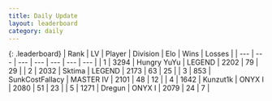 ```yaml
---
title: Daily Update
layout: leaderboard
category: daily
---
```


{: .leaderboard}
| Rank | LV | Player | Division | Elo | Wins | Losses |
| --- | --- | --- | --- | --- | --- | --- |
| <span data-change="1">1</span> | 3294 | <span title="ID: 164871">Hungry YuYu</span> | LEGEND | <span data-change="56">2202</span> | <span data-change="18">79</span> | <span data-change="6">29</span> |
| <span data-change="-1">2</span> | 2032 | <span title="ID: 353063">Sktima</span> | LEGEND | <span data-change="-29">2173</span> | <span data-change="3">63</span> | <span data-change="3">25</span> |
| <span data-change="23">3</span> | 853 | <span title="ID: 402846">SunkCostFallacy</span> | MASTER IV | <span data-change="170">2101</span> | <span data-change="22">48</span> | <span data-change="3">12</span> |
| <span data-change="9">4</span> | 1642 | <span title="ID: 392407">Kunzut1k</span> | ONYX I | <span data-change="80">2080</span> | <span data-change="18">51</span> | <span data-change="7">23</span> |
| <span data-change="1">5</span> | 1271 | <span title="ID: 337810">Dregun</span> | ONYX I | <span data-change="50">2079</span> | <span data-change="3">24</span> | <span data-change="0">7</span> |